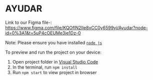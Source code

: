 
  # AYUDAR
  Link to our Figma file-:
  https://www.figma.com/file/KQOflN2IIe8xCC0y6599vj/Ayudar?node-id=0%3A1&t=5uP4cOEUMe3ie1Dz-0
  
  
  
  
  
  
  
  
  
  Note: Please ensure you have installed <code><a href="https://nodejs.org/en/download/">node js</a></code>

  To preview and run the project on your device:
  1) Open project folder in <a href="https://code.visualstudio.com/download">Visual Studio Code</a>
  2) In the terminal, run `npm install`
  3) Run `npm start` to view project in browser
  
